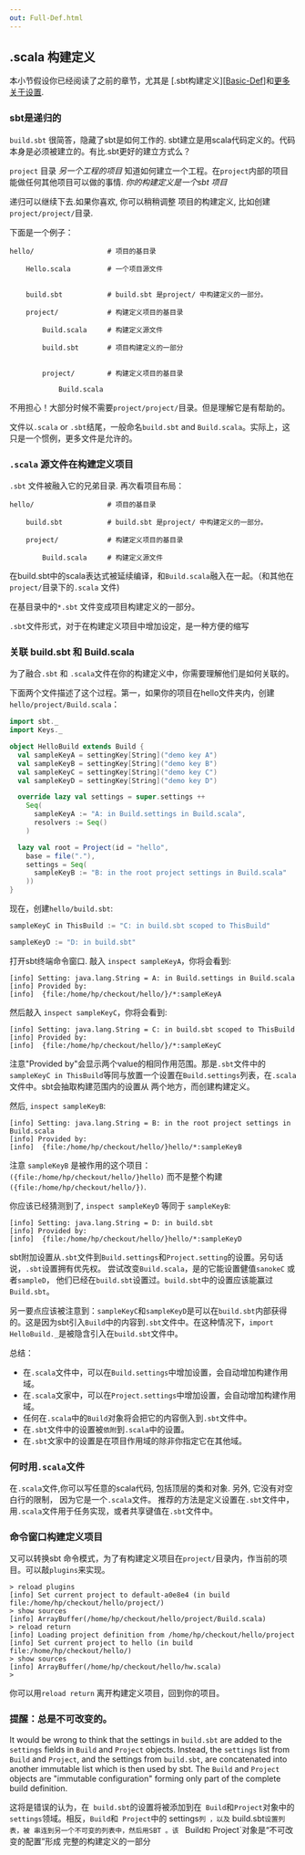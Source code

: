 ```yaml
---
out: Full-Def.html
---
```


  [Basic-Def]: Basic-Def.html
  [More-About-Settings]: More-About-Settings.html
  [Using-Plugins]: Using-Plugins.html

.scala 构建定义
-----------------------

本小节假设你已经阅读了之前的章节，尤其是 [.sbt构建定义][[Basic-Def]]和[更多关于设置][More-About-Settings].

### sbt是递归的

`build.sbt` 很简答，隐藏了sbt是如何工作的. sbt建立是用scala代码定义的。代码本身是必须被建立的。有比.sbt更好的建立方式么？



`project` 目录 *另一个工程的项目* 知道如何建立一个工程。在`project`内部的项目能做任何其他项目可以做的事情. *你的构建定义是一个sbt 项目*

递归可以继续下去.如果你喜欢, 你可以稍稍调整
项目的构建定义, 比如创建
`project/project/`目录.

下面是一个例子：
```
hello/                  # 项目的基目录

    Hello.scala         # 一个项目源文件


    build.sbt           # build.sbt 是project/ 中构建定义的一部分。

    project/            # 构建定义项目的基目录

        Build.scala     # 构建定义源文件

        build.sbt       # 项目构建定义的一部分


        project/        # 构建定义项目的基目录

            Build.scala 
```
不用担心！大部分时候不需要`project/project/`目录。但是理解它是有帮助的。

文件以`.scala` or `.sbt`结尾，一般命名`build.sbt` and `Build.scala`。实际上，这只是一个惯例，更多文件是允许的。

### `.scala` 源文件在构建定义项目

`.sbt` 文件被融入它的兄弟目录. 再次看项目布局：
```
hello/                  # 项目的基目录

    build.sbt           # build.sbt 是project/ 中构建定义的一部分。

    project/            # 构建定义项目的基目录

        Build.scala     # 构建定义源文件

```
在build.sbt中的scala表达式被延续编译，和`Build.scala`融入在一起。（和其他在`project/`目录下的`.scala` 文件)

在基目录中的`*.sbt` 文件变成项目构建定义的一部分。

`.sbt`文件形式，对于在构建定义项目中增加设定，是一种方便的缩写


### 关联 build.sbt 和 Build.scala

为了融合`.sbt` 和 `.scala`文件在你的构建定义中，你需要理解他们是如何关联的。

下面两个文件描述了这个过程。第一，如果你的项目在hello文件夹内，创建`hello/project/Build.scala`：
```scala
import sbt._
import Keys._

object HelloBuild extends Build {
  val sampleKeyA = settingKey[String]("demo key A")
  val sampleKeyB = settingKey[String]("demo key B")
  val sampleKeyC = settingKey[String]("demo key C")
  val sampleKeyD = settingKey[String]("demo key D")

  override lazy val settings = super.settings ++
    Seq(
      sampleKeyA := "A: in Build.settings in Build.scala",
      resolvers := Seq()
    )

  lazy val root = Project(id = "hello",
    base = file("."),
    settings = Seq(
      sampleKeyB := "B: in the root project settings in Build.scala"
    ))
}
```

现在，创建`hello/build.sbt`:

```scala
sampleKeyC in ThisBuild := "C: in build.sbt scoped to ThisBuild"

sampleKeyD := "D: in build.sbt"
```

打开sbt终端命令窗口. 敲入 `inspect sampleKeyA`，你将会看到:

```
[info] Setting: java.lang.String = A: in Build.settings in Build.scala
[info] Provided by:
[info]  {file:/home/hp/checkout/hello/}/*:sampleKeyA
```

然后敲入 `inspect sampleKeyC`，你将会看到:

```
[info] Setting: java.lang.String = C: in build.sbt scoped to ThisBuild
[info] Provided by:
[info]  {file:/home/hp/checkout/hello/}/*:sampleKeyC
```
注意"Provided by"会显示两个value的相同作用范围。那是`.sbt`文件中的`sampleKeyC in ThisBuild`等同与放置一个设置在`Build.settings`列表，在`.scala` 文件中。sbt会抽取构建范围内的设置从
两个地方，而创建构建定义。

然后, `inspect sampleKeyB`:

```
[info] Setting: java.lang.String = B: in the root project settings in Build.scala
[info] Provided by:
[info]  {file:/home/hp/checkout/hello/}hello/*:sampleKeyB
```

注意 `sampleKeyB` 是被作用的这个项目：
`({file:/home/hp/checkout/hello/}hello)` 而不是整个构建
`({file:/home/hp/checkout/hello/})`.

你应该已经猜测到了, `inspect sampleKeyD` 等同于 `sampleKeyB`:

```
[info] Setting: java.lang.String = D: in build.sbt
[info] Provided by:
[info]  {file:/home/hp/checkout/hello/}hello/*:sampleKeyD
```

sbt附加设置从`.sbt`文件到`Build.settings`和`Project.setting`的设置。另句话说，`.sbt`设置拥有优先权。
尝试改变`Build.scala`，是的它能设置健值`sanokeC` 或者`sampleD`，
他们已经在`build.sbt`设置过。`build.sbt`中的设置应该能赢过`Build.sbt`。

另一要点应该被注意到：`sampleKeyC`和`sampleKeyD`是可以在`build.sbt`内部获得的。这是因为sbt引入`Build`中的内容到`.sbt`文件中。在这种情况下，`import HelloBuild._`是被隐含引入在`build.sbt`文件中。

总结：
- 在`.scala`文件中，可以在`Build.settings`中增加设置，会自动增加构建作用域。
- 在`.scala`文家中，可以在`Project.settings`中增加设置，会自动增加构建作用域。
- 任何在`.scala`中的`Build`对象将会把它的内容倒入到`.sbt`文件中。
- 在`.sbt`文件中的设置被`依附`到`.scala`中的设置。
- 在`.sbt`文家中的设置是在项目作用域的除非你指定它在其他域。


### 何时用`.scala`文件

在`.scala`文件,你可以写任意的scala代码, 包括顶层的类和对象. 另外, 它没有对空白行的限制，
因为它是一个`.scala`文件。
推荐的方法是定义设置在`.sbt`文件中，用`.scala`文件用于任务实现，或者共享键值在`.sbt`文件中。


### 命令窗口构建定义项目

又可以转换sbt 命令模式，为了有构建定义项目在`project/`目录内，作当前的项目。可以敲`plugins`来实现。

```
> reload plugins
[info] Set current project to default-a0e8e4 (in build file:/home/hp/checkout/hello/project/)
> show sources
[info] ArrayBuffer(/home/hp/checkout/hello/project/Build.scala)
> reload return
[info] Loading project definition from /home/hp/checkout/hello/project
[info] Set current project to hello (in build file:/home/hp/checkout/hello/)
> show sources
[info] ArrayBuffer(/home/hp/checkout/hello/hw.scala)
>
```
你可以用`reload return` 离开构建定义项目，回到你的项目。

### 提醒：总是不可改变的。

It would be wrong to think that the settings in `build.sbt` are added to
the `settings` fields in `Build` and `Project` objects. Instead, the `settings`
list from `Build` and `Project`, and the settings from `build.sbt`, are
concatenated into another immutable list which is then used by sbt. The
`Build` and `Project` objects are "immutable configuration" forming only
part of the complete build definition.

这将是错误的认为，在` build.sbt`的设置将被添加到在` Build`和`Project`对象中的 `settings`领域。相反，`Build`和` Project`中的 settings`列 ，以及` build.sbt`设置列表，被
串连到另一个不可变的列表中，然后用SBT 。该
` Build`和` Project`对象是“不可改变的配置”形成
完整的构建定义的一部分
